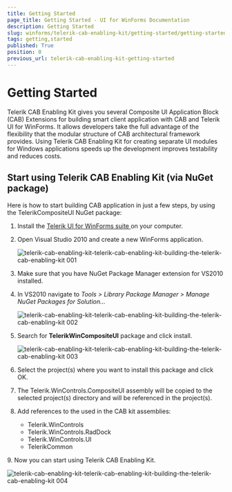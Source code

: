 ```yaml
---
title: Getting Started
page_title: Getting Started - UI for WinForms Documentation
description: Getting Started
slug: winforms/telerik-cab-enabling-kit/getting-started/getting-started
tags: getting,started
published: True
position: 0
previous_url: telerik-cab-enabling-kit-getting-started
---
```


# Getting Started

Telerik CAB Enabling Kit gives you several Composite UI Application Block (CAB) Extensions for building smart client application with CAB and Telerik UI for WinForms. It allows developers take the full advantage of the flexibility that the modular structure of CAB architectural framework provides. Using Telerik CAB Enabling Kit for creating separate UI modules for Windows applications speeds up the development improves testability and reduces costs.

## Start using Telerik CAB Enabling Kit (via NuGet package)

Here is how to start building CAB application in just a few steps, by using the TelerikCompositeUI NuGet package:
        

1. Install the [Telerik UI for WinForms suite ](http://www.telerik.com/products/winforms.aspx) on your computer.
            

1. Open Visual Studio 2010 and create a new WinForms application.
	
	![telerik-cab-enabling-kit-telerik-cab-enabling-kit-building-the-telerik-cab-enabling-kit 001](images/telerik-cab-enabling-kit-telerik-cab-enabling-kit-building-the-telerik-cab-enabling-kit001.png)

1. Make sure that you have NuGet Package Manager extension for VS2010 installed.
   
1. In VS2010 navigate to *Tools > Library Package Manager > Manage NuGet Packages for Solution…*
	
	![telerik-cab-enabling-kit-telerik-cab-enabling-kit-building-the-telerik-cab-enabling-kit 002](images/telerik-cab-enabling-kit-telerik-cab-enabling-kit-building-the-telerik-cab-enabling-kit002.png)

1. Search for __TelerikWinCompositeUI__ package and click install.

    ![telerik-cab-enabling-kit-telerik-cab-enabling-kit-building-the-telerik-cab-enabling-kit 003](images/telerik-cab-enabling-kit-telerik-cab-enabling-kit-building-the-telerik-cab-enabling-kit003.png)

1. Select the project(s) where you want to install this package and click OK.
 
1. The Telerik.WinControls.CompositeUI assembly will be copied to the selected project(s) directory and will be referenced in the project(s).

1. Add references to the used in the CAB kit assemblies:
	* Telerik.WinControls
	* Telerik.WinControls.RadDock
	* Telerik.WinControls.UI
	* TelerikCommon

9\. Now you can start using Telerik CAB Enabling Kit.

![telerik-cab-enabling-kit-telerik-cab-enabling-kit-building-the-telerik-cab-enabling-kit 004](images/telerik-cab-enabling-kit-telerik-cab-enabling-kit-building-the-telerik-cab-enabling-kit004.png)
